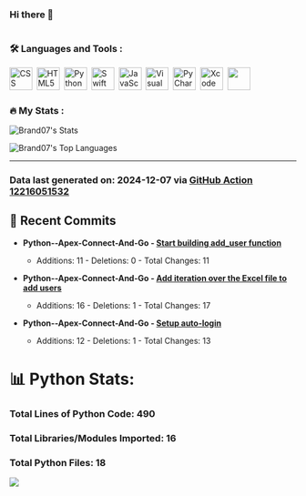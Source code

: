### Hi there 👋

<img src="https://komarev.com/ghpvc/?username=Brand07&style=flat-square&color=blue" alt=""/>



### :hammer_and_wrench: Languages and Tools :
<div>
  <img src="https://cdn.jsdelivr.net/gh/devicons/devicon@latest/icons/css3/css3-original.svg", title="CSS", alt="CSS" width="40" heigh="40" />&nbsp;
  <img src="https://cdn.jsdelivr.net/gh/devicons/devicon@latest/icons/html5/html5-original.svg", title="HTML5" alt="HTML5" width="40" height="40" />&nbsp;
  <img src="https://cdn.jsdelivr.net/gh/devicons/devicon@latest/icons/python/python-original-wordmark.svg", title="Python" alt="Python" width="40" height="40" />&nbsp;
  <img src="https://cdn.jsdelivr.net/gh/devicons/devicon@latest/icons/swift/swift-original.svg" , title="Swift" alt="Swift" width="40" height="40"/>&nbsp;
  <img src="https://cdn.jsdelivr.net/gh/devicons/devicon@latest/icons/javascript/javascript-original.svg", title="JavaScript" alt="JavaScript" width="40" height="40"/>&nbsp;
  <img src="https://cdn.jsdelivr.net/gh/devicons/devicon@latest/icons/vscode/vscode-original-wordmark.svg", title="Visual Studio Code" alt="Visual Studio Code" width="40" height="40"/>&nbsp;
  <img src="https://cdn.jsdelivr.net/gh/devicons/devicon@latest/icons/pycharm/pycharm-original.svg" title="PyCharm" alt="PyCharm" width="40" height="40"/>&nbsp;
  <img src="https://cdn.jsdelivr.net/gh/devicons/devicon@latest/icons/xcode/xcode-original.svg", title="Xcode" alt="Xcode" width="40" height="40"/>&nbsp;
  <img src="https://cdn.jsdelivr.net/gh/devicons/devicon@latest/icons/raspberrypi/raspberrypi-original.svg", width="40" height="40" />      
</div>




### :fire: My Stats :
![Brand07's Stats](https://github-readme-stats.vercel.app/api?username=Brand07&theme=vue-dark&show_icons=true&hide_border=true&count_private=true)

![Brand07's Top Languages](https://github-readme-stats.vercel.app/api/top-langs/?username=Brand07&theme=vue-dark&show_icons=true&hide_border=true&layout=compact)


---


### Data last generated on: 2024-12-07 via [GitHub Action 12216051532](https://github.com/sockheadrps/sockheadrps/actions/runs/12216051532)

## 🚀 Recent Commits

- **Python--Apex-Connect-And-Go - [Start building add_user function](https://github.com/Brand07/Python--Apex-Connect-And-Go/commit/3411d9374b3e598065e892ee8f603a19f1acc907)**
  - Additions: 11 - Deletions: 0 - Total Changes: 11

- **Python--Apex-Connect-And-Go - [Add iteration over the Excel file to add users](https://github.com/Brand07/Python--Apex-Connect-And-Go/commit/bdde146d5d942fca32d7e9d1889cf1f73c32b1e8)**
  - Additions: 16 - Deletions: 1 - Total Changes: 17

- **Python--Apex-Connect-And-Go - [Setup auto-login](https://github.com/Brand07/Python--Apex-Connect-And-Go/commit/cbec55667357b47ccca025df5e4fe05ee9aa8f75)**
  - Additions: 12 - Deletions: 1 - Total Changes: 13


# 📊 Python Stats:

### Total Lines of Python Code: 490
### Total Libraries/Modules Imported: 16
### Total Python Files: 18
![](DataVisuals/data.gif)

